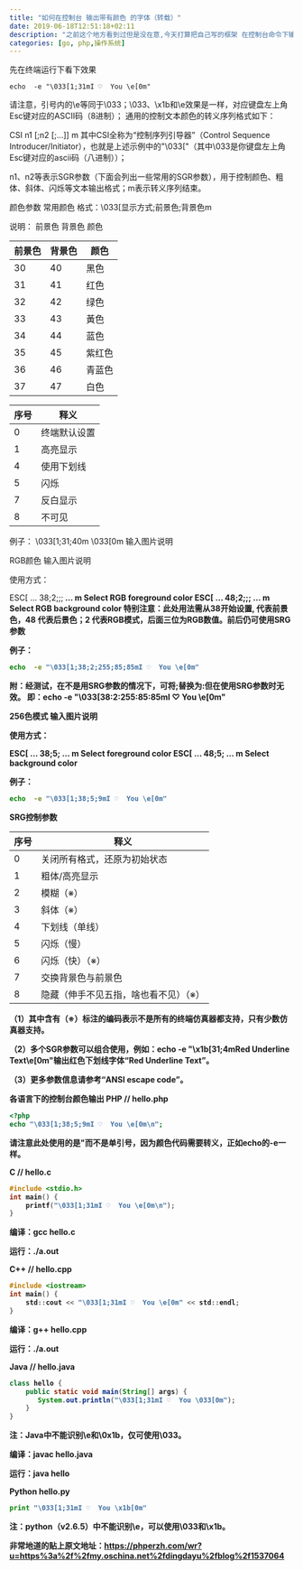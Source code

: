 ```yaml
---
title: "如何在控制台 输出带有颜色 的字体（转载）"
date: 2019-06-18T12:51:18+02:11
description: "之前这个地方看到过但是没在意,今天打算把自己写的框架 在控制台命令下输出不同的颜色所以就找到了这篇帖子 主要怕 到时候原贴不在了,所以转到博客上来"
categories: [go, php,操作系统]
---
```


先在终端运行下看下效果
```shell
echo  -e "\033[1;31mI ♡  You \e[0m"
```
请注意，引号内的\e等同于\033；\033、\x1b和\e效果是一样，对应键盘左上角Esc键对应的ASCII码（8进制）；
通用的控制文本颜色的转义序列格式如下：

CSI n1 [;n2 [;…]] m
其中CSI全称为“控制序列引导器”（Control Sequence Introducer/Initiator），也就是上述示例中的"\033["（其中\033是你键盘左上角Esc键对应的ascii码（八进制））；

n1、n2等表示SGR参数（下面会列出一些常用的SGR参数），用于控制颜色、粗体、斜体、闪烁等文本输出格式；m表示转义序列结束。

颜色参数
常用颜色
格式：\033[显示方式;前景色;背景色m

说明：
前景色            背景色           颜色

| 前景色     | 背景色       |  颜色|
|----------|-------------|-------------|
30 |                40    |           黑色 | 
31  |                41    |           红色 | 
32 |                42    |           绿色 | 
33 |                43    |           黃色 | 
34  |               44    |           蓝色 | 
35 |                45    |           紫红色 | 
36  |               46    |           青蓝色 | 
37  |               47    |           白色 | 


| 序号    | 释义       |
|----------|-------------|
0 |                终端默认设置  | 
1 |                高亮显示      | 
4 |               使用下划线    | 
5 |                闪烁        |  
7 |                反白显示     | 
8 |                不可见       | 

例子：
\033[1;31;40m    <!--1-高亮显示 31-前景色红色  40-背景色黑色-->
\033[0m          <!--采用终端默认设置，即取消颜色设置-->
输入图片说明

RGB颜色
输入图片说明

使用方式：

ESC[ … 38;2;<r>;<g>;<b> … m Select RGB foreground color
ESC[ … 48;2;<r>;<g>;<b> … m Select RGB background color
特别注意：此处用法需从38开始设置, 代表前景色，48 代表后景色；2 代表RGB模式，后面三位为RGB数值。前后仍可使用SRG参数

例子：

```sh
echo  -e "\033[1;38;2;255;85;85mI ♡  You \e[0m"
```
附：经测试，在不是用SRG参数的情况下，可将;替换为:但在使用SRG参数时无效。 即：echo -e "\033[38:2:255:85:85mI ♡ You \e[0m"

256色模式
输入图片说明

使用方式：

ESC[ … 38;5;<n> … m Select foreground color
ESC[ … 48;5;<n> … m Select background color

例子：

```sh
echo  -e "\033[1;38;5;9mI ♡  You \e[0m"
```

SRG控制参数

| 序号    | 释义       |
|----------|-------------|
| 0  |   关闭所有格式，还原为初始状态 | 
| 1  |    粗体/高亮显示            | 
| 2  |     模糊（※）              | 
| 3  |     斜体（※）              | 
| 4  |     下划线（单线）          | 
| 5  |     闪烁（慢）             | 
| 6  |     闪烁（快）（※）           
| 7  |     交换背景色与前景色              | 
| 8  |     隐藏（伸手不见五指，啥也看不见）（※） | 

（1）其中含有（※）标注的编码表示不是所有的终端仿真器都支持，只有少数仿真器支持。

（2）多个SGR参数可以组合使用，例如：echo -e "\x1b[31;4mRed Underline Text\e[0m"输出红色下划线字体“Red Underline Text”。

（3）更多参数信息请参考“ANSI escape code”。

各语言下的控制台颜色输出
PHP
// hello.php
```php
<?php
echo "\033[1;38;5;9mI ♡  You \e[0m\n";
```
请注意此处使用的是"而不是单引号，因为颜色代码需要转义，正如echo的-e一样。

C
// hello.c
```c
#include <stdio.h>
int main() {
    printf("\033[1;31mI ♡  You \e[0m\n");
}
```
编译：gcc hello.c

运行：./a.out

C++
// hello.cpp
```c
#include <iostream>
int main() {
    std::cout << "\033[1;31mI ♡  You \e[0m" << std::endl;
}
```
编译：g++ hello.cpp

运行：./a.out

Java
// hello.java
```java
class hello {
    public static void main(String[] args) {
       System.out.println("\033[1;31mI ♡  You \033[0m");
    }
}
```

注：Java中不能识别\e和\0x1b，仅可使用\033。

编译：javac hello.java

运行：java hello

Python
hello.py
```python
print "\033[1;31mI ♡  You \x1b[0m"

```

注：python（v2.6.5）中不能识别\e，可以使用\033和\x1b。

非常地道的贴上原文地址：https://phperzh.com/wr?u=https%3a%2f%2fmy.oschina.net%2fdingdayu%2fblog%2f1537064